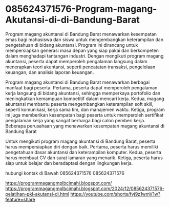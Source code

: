 # 085624371576-Program-magang-Akutansi-di-di-Bandung-Barat
Program magang akuntansi di Bandung Barat menawarkan kesempatan emas bagi mahasiswa dan siswa untuk mengembangkan keterampilan dan pengetahuan di bidang akuntansi. Program ini dirancang untuk mempersiapkan generasi masa depan yang siap pakai dan berkompeten dalam menghadapi tantangan industri. Dengan mengikuti program magang akuntansi, peserta dapat memperoleh pengalaman langsung dalam menerapkan teori akuntansi, seperti pencatatan transaksi, pengelolaan keuangan, dan analisis laporan keuangan. 

Program magang akuntansi di Bandung Barat menawarkan berbagai manfaat bagi peserta. Pertama, peserta dapat memperoleh pengalaman kerja langsung di bidang akuntansi, sehingga memperkaya portofolio dan meningkatkan kemampuan kompetitif dalam mencari kerja. Kedua, magang akuntansi membantu peserta mengembangkan keterampilan soft skill, seperti komunikasi, kerja sama tim, dan manajemen waktu. Ketiga, program ini juga memberikan kesempatan bagi peserta untuk memperoleh sertifikat pengalaman kerja yang sangat berharga bagi calon pemberi kerja. Beberapa perusahaan yang menawarkan kesempatan magang akuntansi di Bandung Barat 

Untuk mengikuti program magang akuntansi di Bandung Barat, peserta harus mempersiapkan diri dengan baik. Pertama, peserta harus memiliki pengetahuan dasar akuntansi dan keterampilan komputer. Kedua, peserta harus membuat CV dan surat lamaran yang menarik. Ketiga, peserta harus siap untuk belajar dan beradaptasi dengan lingkungan kerja. 

hubungi kontak di Bawah
085624371576
085624371576

https://programmagangmplbcimahi.blogspot.com/
https://programmagangmplbcimahi.blogspot.com/2024/12/085624371576-pelatihan-pkl-akutansi-di.html
https://youtube.com/shorts/fvj9z1wmV1w?feature=share
